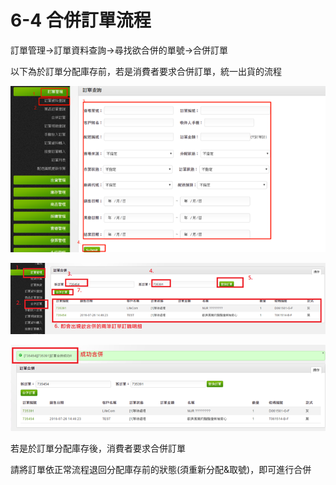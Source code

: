 # 6-4 合併訂單流程

訂單管理→訂單資料查詢→尋找欲合併的單號→合併訂單

以下為於訂單分配庫存前，若是消費者要求合併訂單，統一出貨的流程

![](../.gitbook/assets/image%20%2896%29.png)

![](../.gitbook/assets/image%20%2847%29.png)

![](../.gitbook/assets/image%20%28197%29.png)

若是於訂單分配庫存後，消費者要求合併訂單

請將訂單依正常流程退回分配庫存前的狀態\(須重新分配&取號\)，即可進行合併

